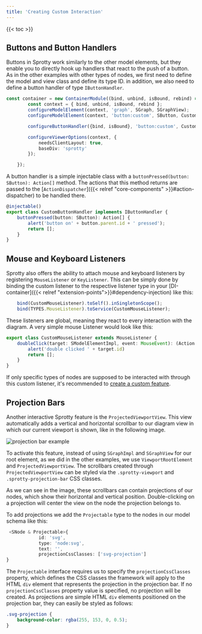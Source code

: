 ```yaml
---
title: 'Creating Custom Interaction'
---
```


{{< toc >}}

## Buttons and Button Handlers

Buttons in Sprotty work similarly to the other model elements, but they enable you to directly hook up handlers that react to the push of a button.
As in the other examples with other types of nodes, we first need to define the model and view class and define its type ID. in addition, we also need to define a button handler of type `IButtonHandler`.

```Typescript
const container = new ContainerModule((bind, unbind, isBound, rebind) => { 
        const context = { bind, unbind, isBound, rebind };
        configureModelElement(context, 'graph', SGraph, SGraphView);
        configureModelElement(context, 'button:custom', SButton, CustomButtonView);

        configureButtonHandler({bind, isBound}, 'button:custom', CustomButtonHandler);

        configureViewerOptions(context, {
            needsClientLayout: true,
            baseDiv: 'sprotty'
        });

    });
```

A button handler is a simple injectable class with a `buttonPressed(button: SButton): Action[]` method.
The actions that this method returns are passed to the [`ActionDispatcher`]({{< relref "core-components" >}}#action-dispatcher) to be handled there.

```Typescript
@injectable()
export class CustomButtonHandler implements IButtonHandler {
    buttonPressed(button: SButton): Action[] {
        alert('button on' + button.parent.id + ' pressed');
        return [];
    }
}
```

## Mouse and Keyboard Listeners

Sprotty also offers the ability to attach mouse and keyboard listeners by registering `MouseListener` or `KeyListener`.
This can be simply done by binding the custom listener to the respective listener type in your [DI-container]({{< relref "extension-points">}}#dependency-injection) like this:

```Typescript
    bind(CustomMouseListener).toSelf().inSingletonScope();
    bind(TYPES.MouseListener).toService(CustomMouseListener);
```

These listeners are global, meaning they react to every interaction with the diagram. A very simple mouse Listener would look like this:

```Typescript
export class CustomMouseListener extends MouseListener {
    doubleClick(target: SModelElementImpl, event: MouseEvent): (Action | Promise<Action>)[] {
        alert('double clicked ' + target.id)
        return [];
    }
}
```

If only specific types of nodes are supposed to be interacted with through this custom listener, it's recommended to [create a custom feature](no-link-yet).

## Projection Bars

Another interactive Sprotty feature is the `ProjectedViewportView`.
This view automatically adds a vertical and horizontal scrollbar to our diagram view in which our current viewport is shown, like in the following image.

![projection bar example](/projection_bar_example.png)

To activate this feature, instead of using `SGraphImpl` and `SGraphView` for our root element, as we did in the other examples, we use `ViewportRootElement` and `ProjectedViewportView`.
The scrollbars created through `ProjectedViewportView` can be styled via the `.sprotty-viewport` and `.sprotty-projection-bar` CSS classes.

As we can see in the image, these scrollbars can contain projections of our nodes, which show their horizontal and vertical position.
Double-clicking on a projection will center the view on the node the projection belongs to.

To add projections we add the `Projectable` type to the nodes in our model schema like this:

```Typescript
 <SNode & Projectable>{
            id: 'svg',
            type: 'node:svg',
            text: '',
            projectionCssClasses: ['svg-projection']
}
```

The `Projectable` interface requires us to specify the `projectionCssClasses` property, which defines the CSS classes the framework will apply to the HTML `div` element that represents the projection in the projection bar. If no `projectionCssClasses` property value is specified, no projection will be created.
As projections are simple HTML `div` elements positioned on the projection bar, they can easily be styled as follows:

```css
.svg-projection { 
    background-color: rgba(255, 153, 0, 0.5); 
}
```
